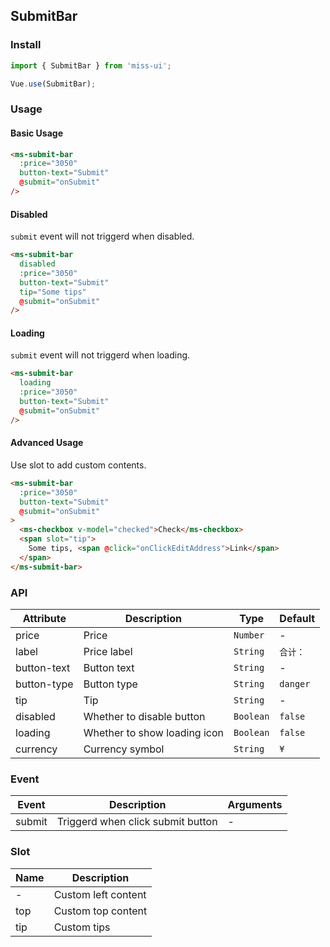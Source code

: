 ## SubmitBar

### Install
``` javascript
import { SubmitBar } from 'miss-ui';

Vue.use(SubmitBar);
```

### Usage

#### Basic Usage

```html
<ms-submit-bar
  :price="3050"
  button-text="Submit"
  @submit="onSubmit"
/>
```

#### Disabled
`submit` event will not triggerd when disabled.

```html
<ms-submit-bar
  disabled
  :price="3050"
  button-text="Submit"
  tip="Some tips"
  @submit="onSubmit"
/>
```

#### Loading
`submit` event will not triggerd when loading.

```html
<ms-submit-bar
  loading
  :price="3050"
  button-text="Submit"
  @submit="onSubmit"
/>
```

#### Advanced Usage
Use slot to add custom contents.

```html
<ms-submit-bar
  :price="3050"
  button-text="Submit"
  @submit="onSubmit"
>
  <ms-checkbox v-model="checked">Check</ms-checkbox>
  <span slot="tip">
    Some tips, <span @click="onClickEditAddress">Link</span>
  </span>
</ms-submit-bar>
```

### API

| Attribute | Description | Type | Default |
|------|------|------|------|
| price | Price |  `Number` | - |
| label | Price label |  `String` | `合计：` |
| button-text | Button text | `String` | - |
| button-type | Button type |  `String` | `danger` |
| tip | Tip |  `String` | - |
| disabled | Whether to disable button |  `Boolean` | `false` |
| loading | Whether to show loading icon |  `Boolean` | `false` |
| currency | Currency symbol |  `String` | `¥` |

### Event

| Event | Description | Arguments |
|------|------|------|
| submit | Triggerd when click submit button | - |

### Slot

| Name | Description |
|------|------|
| - | Custom left content |
| top | Custom top content |
| tip | Custom tips |
